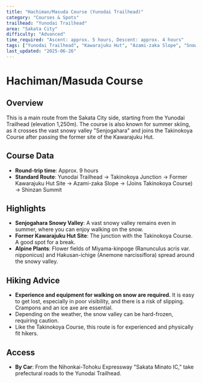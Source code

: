 ```yaml
---
title: "Hachiman/Masuda Course (Yunodai Trailhead)"
category: "Courses & Spots"
trailhead: "Yunodai Trailhead"
area: "Sakata City"
difficulty: "Advanced"
time_required: "Ascent: approx. 5 hours, Descent: approx. 4 hours"
tags: ["Yunodai Trailhead", "Kawarajuku Hut", "Azami-zaka Slope", "Snowy Valley"]
last_updated: "2025-06-26"
---
```


# Hachiman/Masuda Course

## Overview
This is a main route from the Sakata City side, starting from the Yunodai Trailhead (elevation 1,250m). The course is also known for summer skiing, as it crosses the vast snowy valley "Senjogahara" and joins the Takinokoya Course after passing the former site of the Kawarajuku Hut.

## Course Data
- **Round-trip time**: Approx. 9 hours
- **Standard Route**: Yunodai Trailhead → Takinokoya Junction → Former Kawarajuku Hut Site → Azami-zaka Slope → (Joins Takinokoya Course) → Shinzan Summit

## Highlights
- **Senjogahara Snowy Valley**: A vast snowy valley remains even in summer, where you can enjoy walking on the snow.
- **Former Kawarajuku Hut Site**: The junction with the Takinokoya Course. A good spot for a break.
- **Alpine Plants**: Flower fields of Miyama-kinpoge (Ranunculus acris var. nipponicus) and Hakusan-ichige (Anemone narcissiflora) spread around the snowy valley.

## Hiking Advice
- **Experience and equipment for walking on snow are required.** It is easy to get lost, especially in poor visibility, and there is a risk of slipping. Crampons and an ice axe are essential.
- Depending on the weather, the snow valley can be hard-frozen, requiring caution.
- Like the Takinokoya Course, this route is for experienced and physically fit hikers.

## Access
- **By Car**: From the Nihonkai-Tohoku Expressway "Sakata Minato IC," take prefectural roads to the Yunodai Trailhead.